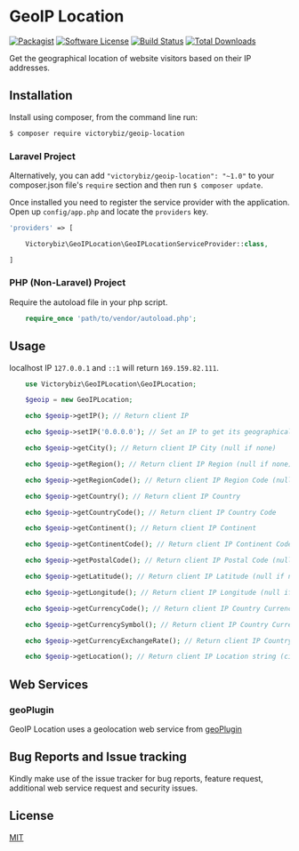 # GeoIP Location
[![Packagist](https://img.shields.io/packagist/v/victorybiz/geoip-location.svg)](https://packagist.org/packages/victorybiz/geoip-location)
[![Software License](https://img.shields.io/badge/license-MIT-brightgreen.svg)](LICENSE.md)
[![Build Status](https://travis-ci.org/victorybiz/geoip-location.svg?branch=master)](https://travis-ci.org/victorybiz/geoip-location)
[![Total Downloads](https://img.shields.io/packagist/dt/victorybiz/geoip-location.svg)](https://packagist.org/packages/victorybiz/geoip-location)

Get the geographical location of website visitors based on their IP addresses.

## Installation
Install using composer, from the command line run:

```bash
$ composer require victorybiz/geoip-location
```
### Laravel Project
Alternatively, you can add `"victorybiz/geoip-location": "~1.0"` to your composer.json file's `require` section and 
then run `$ composer update`.

Once installed you need to register the service provider with the application. Open up `config/app.php` and locate the `providers` key.

```php
'providers' => [

    Victorybiz\GeoIPLocation\GeoIPLocationServiceProvider::class,

]
```
### PHP (Non-Laravel) Project
Require the autoload file in your php script.

```php
    require_once 'path/to/vendor/autoload.php';
```
## Usage 
 localhost IP `127.0.0.1` and `::1` will return `169.159.82.111`.
```php
    use Victorybiz\GeoIPLocation\GeoIPLocation;

    $geoip = new GeoIPLocation;

    echo $geoip->getIP(); // Return client IP

    echo $geoip->setIP('0.0.0.0'); // Set an IP to get its geographical location

    echo $geoip->getCity(); // Return client IP City (null if none)

    echo $geoip->getRegion(); // Return client IP Region (null if none)

    echo $geoip->getRegionCode(); // Return client IP Region Code (null if none)

    echo $geoip->getCountry(); // Return client IP Country

    echo $geoip->getCountryCode(); // Return client IP Country Code

    echo $geoip->getContinent(); // Return client IP Continent 

    echo $geoip->getContinentCode(); // Return client IP Continent Code

    echo $geoip->getPostalCode(); // Return client IP Postal Code (null if none)

    echo $geoip->getLatitude(); // Return client IP Latitude (null if none)

    echo $geoip->getLongitude(); // Return client IP Longitude (null if none)

    echo $geoip->getCurrencyCode(); // Return client IP Country Currency Code (null if none)

    echo $geoip->getCurrencySymbol(); // Return client IP Country Currency Symbol (null if none)

    echo $geoip->getCurrencyExchangeRate(); // Return client IP Country Currency Exchange Rate against NGN (null if none)

    echo $geoip->getLocation(); // Return client IP Location string (city, region, country)
```

## Web Services
### geoPlugin
GeoIP Location uses a geolocation web service from [geoPlugin](http://www.geoplugin.com/) 

## Bug Reports and Issue tracking 

Kindly make use of the issue tracker for bug reports, feature request, additional web service request and security issues. 

## License
[MIT](http://opensource.org/licenses/MIT) 
